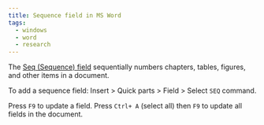 ```yaml
---
title: Sequence field in MS Word
tags:
  - windows
  - word
  - research
---
```


The [Seq (Sequence) field](https://support.microsoft.com/en-us/office/field-codes-seq-sequence-field-062a387b-dfc9-4ef8-8235-29ee113d59be) sequentially numbers chapters, tables, figures, and other items in a document.

To add a sequence field: Insert > Quick parts > Field > Select `SEQ` command.

Press `F9` to update a field. Press `Ctrl+ A` (select all) then `F9` to update all fields in the document.
